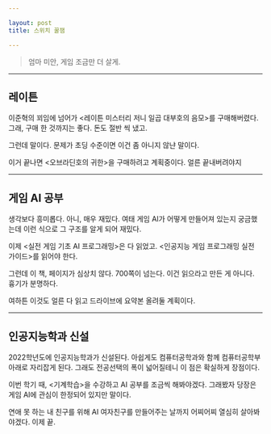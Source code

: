 ```yaml
---

layout: post
title: 스위치 꿀잼

---
```


> 엄마 미안, 게임 조금만 더 살게.

-----

## 레이튼

이준혁의 꾀임에 넘어가 <레이튼 미스터리 저니 일곱 대부호의 음모>를 구매해버렸다.
그래, 구매 한 것까지는 좋다.
돈도 절반 씩 냈고.

그런데 말이다.
문제가 초딩 수준이면 이건 좀 아니지 않냔 말이다.

이거 끝나면 <오브라딘호의 귀한>을 구매하려고 계획중이다.
얼른 끝내버려야지

-----

## 게임 AI 공부

생각보다 흥미롭다.
아니, 매우 재밌다.
여태 게임 AI가 어떻게 만들어져 있는지 궁금했는데 이런 식으로 그 구조를 알게 되어 재밌다.

이제 <실전 게임 기초 AI 프로그래밍>은 다 읽었고.
<인공지능 게임 프로그래밍 실전 가이드>를 읽어야 한다.

그런데 이 책, 페이지가 심상치 않다.
700쪽이 넘는다.
이건 읽으라고 만든 게 아니다.
흉기가 분명하다.

여하튼 이것도 얼른 다 읽고 드라이브에 요약본 올려둘 계획이다.

-----

## 인공지능학과 신설

2022학년도에 인공지능학과가 신설된다.
아쉽게도 컴퓨터공학과와 함께 컴퓨터공학부 아래로 자리잡게 된다.
그래도 전공선택의 폭이 넓어질테니 이 점은 확실하게 장점이다.

이번 학기 때, <기계학습>을 수강하고 AI 공부를 조금씩 해봐야겠다.
그래봤자 당장은 게임 AI에 관심이 한정되어 있지만 말이다.

연애 못 하는 내 친구를 위해 AI 여자친구를 만들어주는 날까지 어찌어찌 열심히 살아봐야겠다.
이제 끝.
